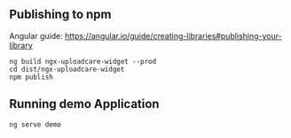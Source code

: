 ## Publishing to npm
Angular guide: https://angular.io/guide/creating-libraries#publishing-your-library

```
ng build ngx-uploadcare-widget --prod
cd dist/ngx-uploadcare-widget
npm publish
```

## Running demo Application

```
ng serve demo
```
